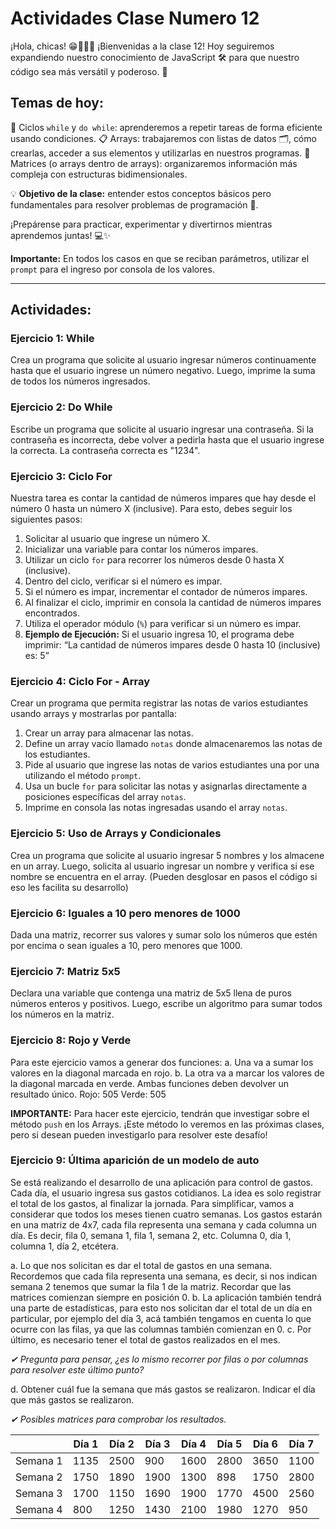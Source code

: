 # Actividades Clase Numero 12

¡Hola, chicas! 😁🙌✨✨
¡Bienvenidas a la clase 12!
Hoy seguiremos expandiendo nuestro conocimiento de JavaScript 🛠️ para que nuestro código sea más versátil y poderoso. 🌟

## Temas de hoy:
🔁 Ciclos `while` y `do while`: aprenderemos a repetir tareas de forma eficiente usando condiciones.
📋 Arrays: trabajaremos con listas de datos 🗂️, cómo crearlas, acceder a sus elementos y utilizarlas en nuestros programas.
🔢 Matrices (o arrays dentro de arrays): organizaremos información más compleja con estructuras bidimensionales.

💡 **Objetivo de la clase:** entender estos conceptos básicos pero fundamentales para resolver problemas de programación 🚀.

¡Prepárense para practicar, experimentar y divertirnos mientras aprendemos juntas! 💻✨

**Importante:**
En todos los casos en que se reciban parámetros, utilizar el `prompt` para el ingreso por consola de los valores.

---

## Actividades:

### Ejercicio 1: While
Crea un programa que solicite al usuario ingresar números continuamente hasta que el usuario ingrese un número negativo. Luego, imprime la suma de todos los números ingresados.

### Ejercicio 2: Do While
Escribe un programa que solicite al usuario ingresar una contraseña. Si la contraseña es incorrecta, debe volver a pedirla hasta que el usuario ingrese la correcta. La contraseña correcta es "1234".

### Ejercicio 3: Ciclo For
Nuestra tarea es contar la cantidad de números impares que hay desde el número 0 hasta un número X (inclusive). Para esto, debes seguir los siguientes pasos:

1.  Solicitar al usuario que ingrese un número X.
2.  Inicializar una variable para contar los números impares.
3.  Utilizar un ciclo `for` para recorrer los números desde 0 hasta X (inclusive).
4.  Dentro del ciclo, verificar si el número es impar.
5.  Si el número es impar, incrementar el contador de números impares.
6.  Al finalizar el ciclo, imprimir en consola la cantidad de números impares encontrados.
7.  Utiliza el operador módulo (`%`) para verificar si un número es impar.
8.  **Ejemplo de Ejecución:** Si el usuario ingresa 10, el programa debe imprimir: “La cantidad de números impares desde 0 hasta 10 (inclusive) es: 5”

### Ejercicio 4: Ciclo For - Array
Crear un programa que permita registrar las notas de varios estudiantes usando arrays y mostrarlas por pantalla:

1.  Crear un array para almacenar las notas.
2.  Define un array vacío llamado `notas` donde almacenaremos las notas de los estudiantes.
3.  Pide al usuario que ingrese las notas de varios estudiantes una por una utilizando el método `prompt`.
4.  Usa un bucle `for` para solicitar las notas y asignarlas directamente a posiciones específicas del array `notas`.
5.  Imprime en consola las notas ingresadas usando el array `notas`.

### Ejercicio 5: Uso de Arrays y Condicionales
Crea un programa que solicite al usuario ingresar 5 nombres y los almacene en un array. Luego, solicita al usuario ingresar un nombre y verifica si ese nombre se encuentra en el array. (Pueden desglosar en pasos el código si eso les facilita su desarrollo)

### Ejercicio 6: Iguales a 10 pero menores de 1000
Dada una matriz, recorrer sus valores y sumar solo los números que estén por encima o sean iguales a 10, pero menores que 1000.

### Ejercicio 7: Matriz 5x5
Declara una variable que contenga una matriz de 5x5 llena de puros números enteros y positivos. Luego, escribe un algoritmo para sumar todos los números en la matriz.

### Ejercicio 8: Rojo y Verde
Para este ejercicio vamos a generar dos funciones:
a. Una va a sumar los valores en la diagonal marcada en rojo.
b. La otra va a marcar los valores de la diagonal marcada en verde.
Ambas funciones deben devolver un resultado único.
Rojo: 505
Verde: 505

**IMPORTANTE:** Para hacer este ejercicio, tendrán que investigar sobre el método `push` en los Arrays. ¡Este método lo veremos en las próximas clases, pero si desean pueden investigarlo para resolver este desafío!

### Ejercicio 9: Última aparición de un modelo de auto
Se está realizando el desarrollo de una aplicación para control de gastos. Cada día, el usuario ingresa sus gastos cotidianos.
La idea es solo registrar el total de los gastos, al finalizar la jornada.
Para simplificar, vamos a considerar que todos los meses tienen cuatro semanas.
Los gastos estarán en una matriz de 4x7, cada fila representa una semana y cada columna un día. Es decir, fila 0, semana 1, fila 1, semana 2, etc. Columna 0, día 1, columna 1, día 2, etcétera.

a. Lo que nos solicitan es dar el total de gastos en una semana. Recordemos que cada fila representa una semana, es decir, si nos indican semana 2 tenemos que sumar la fila 1 de la matriz. Recordar que las matrices comienzan siempre en posición 0.
b. La aplicación también tendrá una parte de estadísticas, para esto nos solicitan dar el total de un día en particular, por ejemplo del día 3, acá también tengamos en cuenta lo que ocurre con las filas, ya que las columnas también comienzan en 0.
c. Por último, es necesario tener el total de gastos realizados en el mes.

*✔ Pregunta para pensar, ¿es lo mismo recorrer por filas o por columnas para resolver este último punto?*

d. Obtener cuál fue la semana que más gastos se realizaron. Indicar el día que más gastos se realizaron.

*✔ Posibles matrices para comprobar los resultados.*

|           | Día 1 | Día 2 | Día 3 | Día 4 | Día 5 | Día 6 | Día 7 |
|-----------|-------|-------|-------|-------|-------|-------|-------|
| Semana 1  | 1135  | 2500  | 900   | 1600  | 2800  | 3650  | 1100  |
| Semana 2  | 1750  | 1890  | 1900  | 1300  | 898   | 1750  | 2800  |
| Semana 3  | 1700  | 1150  | 1690  | 1900  | 1770  | 4500  | 2560  |
| Semana 4  | 800   | 1250  | 1430  | 2100  | 1980  | 1270  | 950   |

```